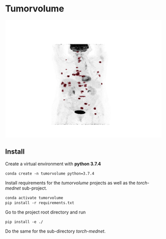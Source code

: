 # Tumorvolume

![TumorManual](https://github.com/lab-midas/tumorvolume/blob/master/images/sample_label.gif "Manually labeled tumor lesions")

## Install 

Create a virtual environment with **python 3.7.4**

    conda create -n tumorvolume python=3.7.4

Install requirements for the *tumorvolume* projects as well as the *torch-mednet* sub-project.

    conda activate tumorvolume
    pip install -r requirements.txt

Go to the project root directory and run 

    pip install -e ./

Do the same for the sub-directory *torch-mednet*.
